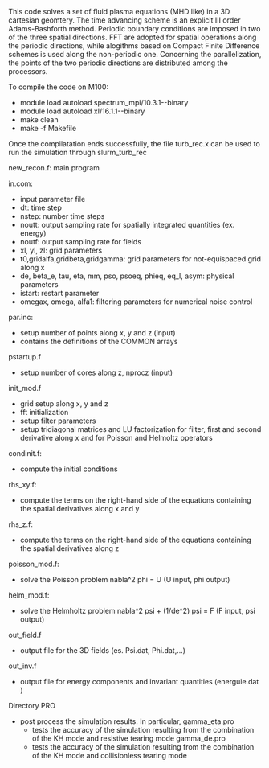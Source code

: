 This code solves a set of fluid plasma equations (MHD like) in a 3D cartesian
geomtery. 
The time advancing scheme is an explicit III order Adams-Bashforth method.
Periodic boundary conditions are imposed in two of the three spatial directions. 
FFT are adopted for spatial operations along the periodic directions, while alogithms based on Compact Finite Difference schemes is 
used along the non-periodic one.
Concerning the parallelization, the points of the two periodic directions are distributed among the processors.

To compile the code on M100:
- module load autoload spectrum_mpi/10.3.1--binary
- module load autoload xl/16.1.1--binary
- make clean
- make -f Makefile

Once the compilatation ends successfully, the file turb_rec.x can be used to run the simulation through slurm_turb_rec

new_recon.f: main program

in.com: 
- input parameter file
- dt: time step
- nstep: number time steps 
- noutt: output sampling rate for spatially integrated quantities (ex. energy)
- noutf: output sampling rate for fields
- xl, yl, zl: grid parameters
- t0,gridalfa,gridbeta,gridgamma: grid parameters for not-equispaced grid along x
- de, beta_e, tau, eta, mm, pso, psoeq, phieq, eq_l, asym: physical parameters
- istart: restart parameter  
- omegax, omega, alfa1: filtering parameters for numerical noise control

par.inc: 
- setup number of points along x, y and z  (input)
- contains the definitions of the COMMON arrays

pstartup.f
- setup number of cores along z, nprocz (input)

init_mod.f 
- grid setup along x, y and z
- fft initialization
- setup filter parameters 
- setup tridiagonal matrices and LU factorization for filter, first and second derivative along x and for Poisson and Helmoltz operators   

condinit.f:  
- compute the initial conditions

rhs_xy.f:
- compute the terms on the right-hand side of the equations containing the spatial derivatives along x and y 

rhs_z.f:
- compute the terms on the right-hand side of the equations containing the spatial derivatives along z 

poisson_mod.f:
- solve the Poisson problem 
nabla^2 phi = U (U input, phi output)

helm_mod.f:
- solve the Helmholtz problem 
nabla^2 psi + (1/de^2) psi = F (F input, psi output)

out_field.f
- output file for the 3D fields (es. Psi.dat, Phi.dat,...) 

out_inv.f
- output file for energy components and invariant quantities (energuie.dat )


Directory PRO
- post process the simulation results. In particular,
  gamma_eta.pro 
    - tests the accuracy of the simulation resulting from the combination of the KH mode and resistive tearing mode
  gamma_de.pro
    - tests the accuracy of the simulation resulting from the combination of the KH mode and collisionless tearing mode




